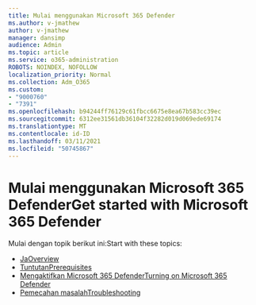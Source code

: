 ```yaml
---
title: Mulai menggunakan Microsoft 365 Defender
ms.author: v-jmathew
author: v-jmathew
manager: dansimp
audience: Admin
ms.topic: article
ms.service: o365-administration
ROBOTS: NOINDEX, NOFOLLOW
localization_priority: Normal
ms.collection: Adm_O365
ms.custom:
- "9000760"
- "7391"
ms.openlocfilehash: b94244ff76129c61fbcc6675e8ea67b583cc39ec
ms.sourcegitcommit: 6312ee31561db36104f32282d019d069ede69174
ms.translationtype: MT
ms.contentlocale: id-ID
ms.lasthandoff: 03/11/2021
ms.locfileid: "50745867"
---
```

# <a name="get-started-with-microsoft-365-defender"></a><span data-ttu-id="1bba1-102">Mulai menggunakan Microsoft 365 Defender</span><span class="sxs-lookup"><span data-stu-id="1bba1-102">Get started with Microsoft 365 Defender</span></span>

<span data-ttu-id="1bba1-103">Mulai dengan topik berikut ini:</span><span class="sxs-lookup"><span data-stu-id="1bba1-103">Start with these topics:</span></span>

- [<span data-ttu-id="1bba1-104">Ja</span><span class="sxs-lookup"><span data-stu-id="1bba1-104">Overview</span></span>](https://docs.microsoft.com/microsoft-365/security/mtp/microsoft-threat-protection)
- [<span data-ttu-id="1bba1-105">Tuntutan</span><span class="sxs-lookup"><span data-stu-id="1bba1-105">Prerequisites</span></span>](https://docs.microsoft.com/microsoft-365/security/mtp/prerequisites)
- [<span data-ttu-id="1bba1-106">Mengaktifkan Microsoft 365 Defender</span><span class="sxs-lookup"><span data-stu-id="1bba1-106">Turning on Microsoft 365 Defender</span></span>](https://docs.microsoft.com/microsoft-365/security/mtp/mtp-enable)
- [<span data-ttu-id="1bba1-107">Pemecahan masalah</span><span class="sxs-lookup"><span data-stu-id="1bba1-107">Troubleshooting</span></span>](https://docs.microsoft.com/microsoft-365/security/mtp/troubleshoot)

